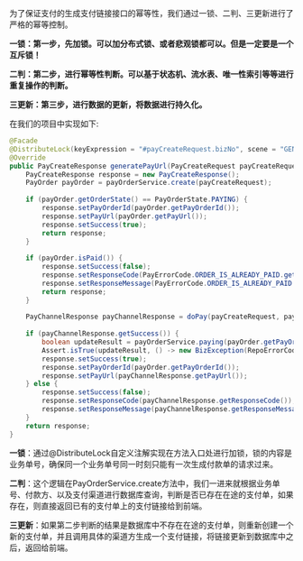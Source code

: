 
为了保证支付的生成支付链接接口的幂等性，我们通过一锁、二判、三更新进行了严格的幂等控制。

**一锁：第一步，先加锁。可以加分布式锁、或者悲观锁都可以。但是一定要是一个互斥锁！**

**二判：第二步，进行幂等性判断。可以基于状态机、流水表、唯一性索引等等进行重复操作的判断。**

**三更新：第三步，进行数据的更新，将数据进行持久化。**

在我们的项目中实现如下:

```java
@Facade  
@DistributeLock(keyExpression = "#payCreateRequest.bizNo", scene = "GENERATE_PAY_URL")  
@Override  
public PayCreateResponse generatePayUrl(PayCreateRequest payCreateRequest) {  
    PayCreateResponse response = new PayCreateResponse();  
    PayOrder payOrder = payOrderService.create(payCreateRequest);  
  
    if (payOrder.getOrderState() == PayOrderState.PAYING) {  
        response.setPayOrderId(payOrder.getPayOrderId());  
        response.setPayUrl(payOrder.getPayUrl());  
        response.setSuccess(true);  
        return response;  
    }  
  
    if (payOrder.isPaid()) {  
        response.setSuccess(false);  
        response.setResponseCode(PayErrorCode.ORDER_IS_ALREADY_PAID.getCode());  
        response.setResponseMessage(PayErrorCode.ORDER_IS_ALREADY_PAID.getMessage());  
        return response;  
    }  
  
    PayChannelResponse payChannelResponse = doPay(payCreateRequest, payOrder);  
  
    if (payChannelResponse.getSuccess()) {  
        boolean updateResult = payOrderService.paying(payOrder.getPayOrderId(), payChannelResponse.getPayUrl());  
        Assert.isTrue(updateResult, () -> new BizException(RepoErrorCode.UPDATE_FAILED));  
        response.setSuccess(true);  
        response.setPayOrderId(payOrder.getPayOrderId());  
        response.setPayUrl(payChannelResponse.getPayUrl());  
    } else {  
        response.setSuccess(false);  
        response.setResponseCode(payChannelResponse.getResponseCode());  
        response.setResponseMessage(payChannelResponse.getResponseMessage());  
    }  
    return response;  
}
```

**一锁**：通过@DistributeLock自定义注解实现在方法入口处进行加锁，锁的内容是业务单号，确保同一个业务单号同一时刻只能有一次生成付款单的请求过来。

**二判**：这个逻辑在PayOrderService.create方法中，我们一进来就根据业务单号、付款方、以及支付渠道进行数据库查询，判断是否已存在在途的支付单，如果存在，则直接返回已有的支付单上的支付链接给到前端。

**三更新**：如果第二步判断的结果是数据库中不存在在途的支付单，则重新创建一个新的支付单，并且调用具体的渠道方生成一个支付链接，将链接更新到数据库中之后，返回给前端。

